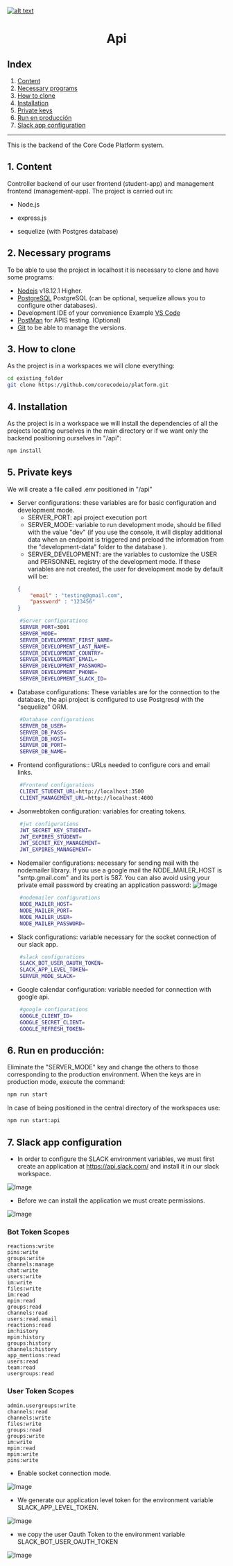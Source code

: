 <a href="https://www.core-code.io/">

![alt text](../src/images/logo.png 'corecodeio') </a>

<h1 align="center">Api</h1>

## Index

1. [Content](#1-content)
2. [Necessary programs](#2-necessary-programs)
3. [How to clone](#3-how-to-clone)
4. [Installation](#4-installation)
5. [Private keys](#5-private-keys)
6. [Run en producción](#6-run-en-producción)
7. [Slack app configuration](#7-slack-app-configuration)
---

This is the backend of the Core Code Platform system.

## 1. Content

Controller backend of our user frontend (student-app) and management frontend (management-app). The project is carried out in:

-   Node.js

-   express.js

-   sequelize (with Postgres database)

## 2. Necessary programs

To be able to use the project in localhost it is necessary to clone and have some programs:

- [Nodejs](https://nodejs.org/es/download/) v18.12.1 Higher.
- [PostgreSQL](https://www.postgresql.org/download/) PostgreSQL (can be optional, sequelize
    allows you to configure other databases).
- Development IDE of your convenience Example [VS Code](https://code.visualstudio.com/download)
- [PostMan](https://www.postman.com/downloads/) for APIS testing. (Optional)
- [Git](https://git-scm.com/downloads) to be able to manage the versions.

## 3. How to clone

As the project is in a workspaces we will clone everything:

```bash
cd existing_folder
git clone https://github.com/corecodeio/platform.git

```

## 4. Installation 

As the project is in a workspace we will install the dependencies of all the projects locating ourselves in the main directory or if we want only the backend positioning ourselves in "/api":

```bash
npm install
```

## 5. Private keys
We will create a file called .env positioned in "/api"

- Server configurations: these variables are for basic configuration and development mode.
    - SERVER_PORT: api project execution port
    - SERVER_MODE: variable to run development mode, should be filled with the value "dev" (if you use the console, it will display additional data when an endpoint is triggered and preload the information from the "development-data" folder to the database ).
    - SERVER_DEVELOPMENT: are the variables to customize the USER and PERSONNEL registry of the development mode. If these variables are not created, the user for development mode by default will be:
    ```json
    {
        "email" : "testing@gmail.com",
        "password" : "123456"
    }
    ```
```bash
    #Server configurations
    SERVER_PORT=3001
    SERVER_MODE=
    SERVER_DEVELOPMENT_FIRST_NAME=
    SERVER_DEVELOPMENT_LAST_NAME=
    SERVER_DEVELOPMENT_COUNTRY=
    SERVER_DEVELOPMENT_EMAIL=
    SERVER_DEVELOPMENT_PASSWORD=
    SERVER_DEVELOPMENT_PHONE=
    SERVER_DEVELOPMENT_SLACK_ID=
```

- Database configurations: These variables are for the connection to the database, the api project is configured to use Postgresql with the "sequelize" ORM.
```bash
    #Database configurations
    SERVER_DB_USER=
    SERVER_DB_PASS=
    SERVER_DB_HOST=
    SERVER_DB_PORT=
    SERVER_DB_NAME=
```

- Frontend configurations:: URLs needed to configure cors and email links.
```bash
    #Frontend configurations
    CLIENT_STUDENT_URL=http://localhost:3500
    CLIENT_MANAGEMENT_URL=http://localhost:4000
```

- Jsonwebtoken configuration: variables for creating tokens.
```bash
    #jwt configurations
    JWT_SECRET_KEY_STUDENT=
    JWT_EXPIRES_STUDENT=
    JWT_SECRET_KEY_MANAGEMENT=
    JWT_EXPIRES_MANAGEMENT=
```

- Nodemailer configurations: necessary for sending mail with the nodemailer library.
If you use a google mail the NODE_MAILER_HOST is "smtp.gmail.com" and its port is 587.
You can also avoid using your private email password by creating an application password:
![Image](../src/images/password-app.jpg)
```bash
    #nodemailer configurations
    NODE_MAILER_HOST=
    NODE_MAILER_PORT=
    NODE_MAILER_USER=
    NODE_MAILER_PASSWORD=
```

- Slack configurations: variable necessary for the socket connection of our slack app.
```bash
    #slack configurations
    SLACK_BOT_USER_OAUTH_TOKEN=
    SLACK_APP_LEVEL_TOKEN=
    SERVER_MODE_SLACK=
```

- Google calendar configuration: variable needed for connection with google api.
```bash
    #google configurations
    GOOGLE_CLIENT_ID=
    GOOGLE_SECRET_CLIENT=
    GOOGLE_REFRESH_TOKEN=
```

## 6. Run en producción:

Eliminate the "SERVER_MODE" key and change the others to those corresponding to the production environment.
When the keys are in production mode, execute the command:

```bash
npm run start
```
In case of being positioned in the central directory of the workspaces use:

```bash
npm run start:api
```

## 7. Slack app configuration

- In order to configure the SLACK environment variables, we must first create an application at https://api.slack.com/ and install it in our slack workspace.

![Image](../src/images/create-app-slack.jpg)

- Before we can install the application we must create permissions.

![Image](../src/images/permission.jpg)

### Bot Token Scopes
```
reactions:write
pins:write
groups:write
channels:manage
chat:write
users:write
im:write
files:write
im:read
mpim:read
groups:read
channels:read
users:read.email
reactions:read
im:history
mpim:history
groups:history
channels:history
app_mentions:read
users:read
team:read
usergroups:read
```

### User Token Scopes
```
admin.usergroups:write
channels:read
channels:write
files:write
groups:read
groups:write
im:write
mpim:read
mpim:write
pins:write
```

- Enable socket connection mode.

![Image](../src/images/mode-socket.jpg)

- We generate our application level token for the environment variable SLACK_APP_LEVEL_TOKEN.

![Image](../src/images/app-token-level.jpg)

- we copy the user Oauth Token to the environment variable SLACK_BOT_USER_OAUTH_TOKEN

![Image](../src/images/auth-token.jpg)